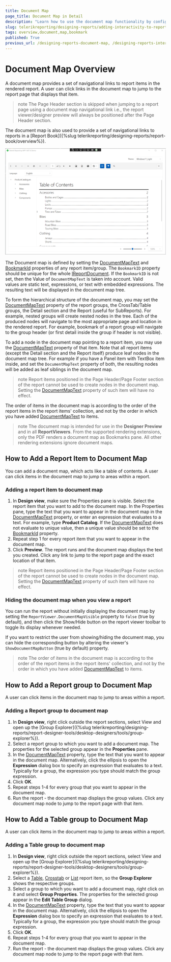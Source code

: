 ```yaml
---
title: Document Map
page_title: Document Map in Detail
description: "Learn how to use the document map functionality by configuring the DocumentMapText and BookmarkId properties of the report items."
slug: telerikreporting/designing-reports/adding-interactivity-to-reports/document-map/overview
tags: overview,document,map,bookmark 
published: True
previous_url: /designing-reports-document-map, /designing-reports-interactivity-how-to-add-document-map
---
```


# Document Map Overview

A document map provides a set of navigational links to report items in the rendered report. A user can click links in the document map to jump to the report page that displays that item.

>note The Page Header section is skipped when jumping to a report page using a document map navigational link i.e., the report viewer/designer preview will always be positioned after the Page Header section.

The document map is also used to provide a set of navigational links to reports in a [Report Book]({%slug telerikreporting/designing-reports/report-book/overview%}).

![An image displaying the document map in a Report Viewer](images/WpfReportViewerDocumentMap.png)

The Document map is defined by setting the [DocumentMapText](/api/Telerik.Reporting.ReportItemBase#Telerik_Reporting_ReportItemBase_DocumentMapText) and [BookmarkId](/api/Telerik.Reporting.ReportItemBase#Telerik_Reporting_ReportItemBase_BookmarkId) properties of any report item/group. The `BookmarkID` property should be unique for the whole [IReportDocument](/api/Telerik.Reporting.IReportDocument). If the `BookmarkID` is not set, then the Value of `DocumentMapText` is taken into account. Valid values are static text, expressions, or text with embedded expressions. The resulting text will be displayed in the document map tree.

To form the hierarchical structure of the document map, you may set the [DocumentMapText](/api/Telerik.Reporting.ReportItemBase#Telerik_Reporting_ReportItemBase_DocumentMapText) property of the report groups, the CrossTab/Table groups, the Detail section and the Report (useful for SubReports). For example, nested groups will create nested nodes in the tree. Each of the produced nodes will navigate to the most appropriate page and location in the rendered report. For example, bookmark of a report group will navigate to the group header (or first detail inside the group if header is not visible).

To add a node in the document map pointing to a report item, you may use the [DocumentMapText](/api/Telerik.Reporting.ReportItemBase#Telerik_Reporting_ReportItemBase_DocumentMapText) property of that item. Note that all report items (except the Detail section and the Report itself) produce leaf nodes in the document map tree. For example if you have a Panel item with TextBox item inside, and set the `DocumentMapText` property of both, the resulting nodes will be added as leaf siblings in the document map.

>note Report items positioned in the Page Header/Page Footer section of the report cannot be used to create nodes in the document map. Setting the [DocumentMapText](/api/Telerik.Reporting.ReportItemBase#Telerik_Reporting_ReportItemBase_DocumentMapText) property of such item will have no effect.

The order of items in the document map is according to the order of the report items in the report items' collection, and not by the order in which you have added [DocumentMapText](/api/Telerik.Reporting.ReportItemBase#Telerik_Reporting_ReportItemBase_DocumentMapText) to items.

>note The document map is intended for use in the __Designer Preview__ and in all __ReportViewers__. From the supported rendering extensions, only the PDF renders a document map as Bookmarks pane. All other rendering extensions ignore document maps.

## How to Add a Report Item to Document Map

You can add a document map, which acts like a table of contents. A user can click items in the document map to jump to areas within a report.

### Adding a report item to document map

1. In __Design view__, make sure the Properties pane is visible. Select the report item that you want to add to the document map. In the Properties pane, type the text that you want to appear in the document map in the [DocumentMapText](/api/Telerik.Reporting.ReportItemBase#Telerik_Reporting_ReportItemBase_DocumentMapText) property, or enter an expression that evaluates to a text. For example, type __Product Catalog__. If the [DocumentMapText](/api/Telerik.Reporting.ReportItemBase#Telerik_Reporting_ReportItemBase_DocumentMapText) does not evaluate to unique value, then a unique value should be set to the [BookmarkId](/api/Telerik.Reporting.ReportItemBase#Telerik_Reporting_ReportItemBase_BookmarkId) property.
1. Repeat step 1 for every report item that you want to appear in the document map.
1. Click __Preview__. The report runs and the document map displays the text you created. Click any link to jump to the report page and the exact location of that item.

>note Report items positioned in the Page Header/Page Footer section of the report cannot be used to create nodes in the document map. Setting the [DocumentMapText](/api/Telerik.Reporting.ReportItemBase#Telerik_Reporting_ReportItemBase_DocumentMapText) property of such item will have no effect.

### Hiding the document map when you view a report

You can run the report without initially displaying the document map by setting the `ReportViewer.DocumentMapVisible` property to `false` (true by default), and then click the Show/Hide button on the report viewer toolbar to toggle its display whenever needed.

If you want to restrict the user from showing/hiding the document map, you can hide the corresponding button by altering the viewer's `ShowDocumentMapButton` (true by default) property.

>note The order of items in the document map is according to the order of the report items in the report items' collection, and not by the order in which you have added [DocumentMapText](/api/Telerik.Reporting.ReportItemBase#Telerik_Reporting_ReportItemBase_DocumentMapText) to items.

## How to Add a Report group to Document Map

A user can click items in the document map to jump to areas within a report.

### Adding a Report group to document map

1. In __Design view__, right click outside the report sections, select View and open up the [Group Explorer]({%slug telerikreporting/designing-reports/report-designer-tools/desktop-designers/tools/group-explorer%}).
1. Select a report group to which you want to add a document map. The properties for the selected group appear in the __Properties__ pane.
1. In the [DocumentMapText](/api/Telerik.Reporting.Group#Telerik_Reporting_Group_DocumentMapText) property, type the text that you want to appear in the document map. Alternatively, click the ellipsis to open the __Expression__ dialog box to specify an expression that evaluates to a text. Typically for a group, the expression you type should match the group expression.
1. Click __OK__.
1. Repeat steps 1-4 for every group that you want to appear in the document map.
1. Run the report - the document map displays the group values. Click any document map node to jump to the report page with that item.

## How to Add a Table group to Document Map

A user can click items in the document map to jump to areas within a report.

### Adding a Table group to document map

1. In __Design view__, right click outside the report sections, select View and open up the [Group Explorer]({%slug telerikreporting/designing-reports/report-designer-tools/desktop-designers/tools/group-explorer%}).
1. Select a [Table](/api/Telerik.Reporting.Table), [Crosstab](/api/Telerik.Reporting.Crosstab) or [List](/api/Telerik.Reporting.List) report item, so the __Group Explorer__ shows the respective groups.
1. Select a group to which you want to add a document map, right click on it and select __Group Properties__. The properties for the selected group appear in the __Edit Table Group__ dialog.
1. In the [DocumentMapText](/api/Telerik.Reporting.TableGroup#Telerik_Reporting_TableGroup_DocumentMapText) property, type the text that you want to appear in the document map. Alternatively, click the ellipsis to open the __Expression__ dialog box to specify an expression that evaluates to a text. Typically for a group, the expression you type should match the group expression.
1. Click __OK__.
1. Repeat steps 1-4 for every group that you want to appear in the document map.
1. Run the report - the document map displays the group values. Click any document map node to jump to the report page with that item.
